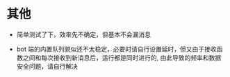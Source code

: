 # 其他

- 简单测试了下，效率先不确定，但基本不会漏消息

- bot 端的内置队列貌似还不太稳定，必要时请自行设置延时，但又由于接收函数之间和每次接收到新消息后，运行都是同时进行的,
  由此导致的频率和数据安全问题，请自行解决
